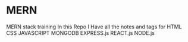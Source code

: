 # MERN
MERN stack training
In this Repo I Have all the notes and tags for
HTML
CSS
JAVASCRIPT
MONGODB
EXPRESS.js
REACT.js
NODE.js
